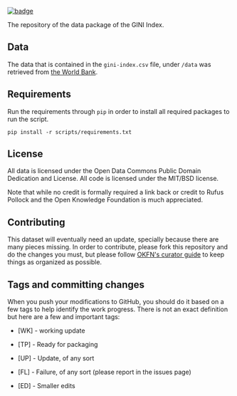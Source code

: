 <a className="gh-badge" href="https://datahub.io/core/gini-index"><img src="https://badgen.net/badge/icon/View%20on%20datahub.io/orange?icon=https://datahub.io/datahub-cube-badge-icon.svg&label&scale=1.25" alt="badge" /></a>

The repository of the data package of the GINI Index.

## Data

The data that is contained in the `gini-index.csv` file, under `/data` was
retrieved from [the World Bank](http://data.worldbank.org/indicator/SI.POV.GINI).

## Requirements

Run the requirements through `pip` in order to install all required packages to 
run the script.

`pip install -r scripts/requirements.txt`


## License

All data is licensed under the Open Data Commons Public Domain Dedication and License. All code is licensed under the MIT/BSD license.

Note that while no credit is formally required a link back or credit to Rufus Pollock and the Open Knowledge Foundation is much appreciated.


## Contributing

This dataset will eventually need an update, specially because there are many
pieces missing.
In order to contribute, please fork this repository and do the changes you must,
but please follow [OKFN's curator guide](http://data.okfn.org/doc/core-data-curators)
to keep things as organized as possible.

## Tags and committing changes

When you push your modifications to GitHub, you should do it based on a few tags
to help identify the work progress. There is not an exact definition but here
are a few and important tags:
 * [WK] - working update

 * [TP] - Ready for packaging

 * [UP] - Update, of any sort

 * [FL] - Failure, of any sort (please report in the issues page)

 * [ED] - Smaller edits
